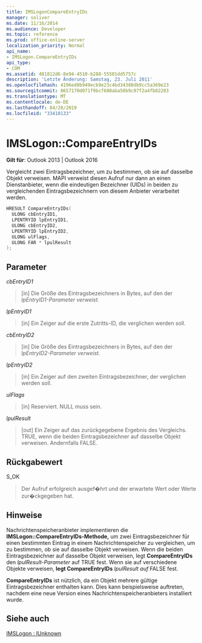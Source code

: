 ```yaml
---
title: IMSLogonCompareEntryIDs
manager: soliver
ms.date: 11/16/2014
ms.audience: Developer
ms.topic: reference
ms.prod: office-online-server
localization_priority: Normal
api_name:
- IMSLogon.CompareEntryIDs
api_type:
- COM
ms.assetid: 481812d6-8e94-4510-b288-55501dd5757c
description: 'Letzte Änderung: Samstag, 23. Juli 2011'
ms.openlocfilehash: 4196ed8b949ecb9e23c4bd34380db9cc5a369e23
ms.sourcegitcommit: 8657170d071f9bcf680aba50b9c07f2a4fb82283
ms.translationtype: MT
ms.contentlocale: de-DE
ms.lasthandoff: 04/28/2019
ms.locfileid: "33410133"
---
```

# <a name="imslogoncompareentryids"></a>IMSLogon::CompareEntryIDs

  
  
**Gilt für**: Outlook 2013 | Outlook 2016 
  
Vergleicht zwei Eintragsbezeichner, um zu bestimmen, ob sie auf dasselbe Objekt verweisen. MAPI verweist diesen Aufruf nur dann an einen Dienstanbieter, wenn die eindeutigen Bezeichner (UIDs) in beiden zu vergleichenden Eintragsbezeichnern von diesem Anbieter verarbeitet werden.
  
```cpp
HRESULT CompareEntryIDs(
  ULONG cbEntryID1,
  LPENTRYID lpEntryID1,
  ULONG cbEntryID2,
  LPENTRYID lpEntryID2,
  ULONG ulFlags,
  ULONG FAR * lpulResult
);
```

## <a name="parameters"></a>Parameter

 _cbEntryID1_
  
> [in] Die Größe des Eintragsbezeichners in Bytes, auf den der  _lpEntryID1-Parameter_  _verweist._
    
 _lpEntryID1_
  
> [in] Ein Zeiger auf die erste Zutritts-ID, die verglichen werden soll.
    
 _cbEntryID2_
  
> [in] Die Größe des Eintragsbezeichners in Bytes, auf den der  _lpEntryID2-Parameter_  _verweist._
    
 _lpEntryID2_
  
> [in] Ein Zeiger auf den zweiten Eintragsbezeichner, der verglichen werden soll.
    
 _ulFlags_
  
> [in] Reserviert. NULL muss sein.
    
 _lpulResult_
  
> [out] Ein Zeiger auf das zurückgegebene Ergebnis des Vergleichs. TRUE, wenn die beiden Eintragsbezeichner auf dasselbe Objekt verweisen. Andernfalls FALSE.
    
## <a name="return-value"></a>Rückgabewert

S_OK 
  
> Der Aufruf erfolgreich ausgef�hrt und der erwartete Wert oder Werte zur�ckgegeben hat.
    
## <a name="remarks"></a>Hinweise

Nachrichtenspeicheranbieter implementieren die **IMSLogon::CompareEntryIDs-Methode,** um zwei Eintragsbezeichner für einen bestimmten Eintrag in einem Nachrichtenspeicher zu vergleichen, um zu bestimmen, ob sie auf dasselbe Objekt verweisen. Wenn die beiden Eintragsbezeichner auf dasselbe Objekt verweisen, legt **CompareEntryIDs** den  _lpulResult-Parameter_ auf TRUE fest. Wenn sie auf verschiedene Objekte verweisen, **legt CompareEntryIDs**  _lpulResult auf_ FALSE fest. 
  
 **CompareEntryIDs** ist nützlich, da ein Objekt mehrere gültige Eintragsbezeichner enthalten kann. Dies kann beispielsweise auftreten, nachdem eine neue Version eines Nachrichtenspeicheranbieters installiert wurde. 
  
## <a name="see-also"></a>Siehe auch



[IMSLogon : IUnknown](imslogoniunknown.md)


